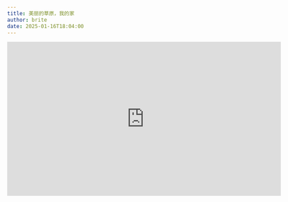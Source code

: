 ```yaml
---
title: 美丽的草原，我的家
author: brite
date: 2025-01-16T18:04:00
---
```


<iframe width="640" height="360" src="https://www.youtube.com/embed/cswu9qMeSpI" title="《美丽草原我的家》全网最好听版本" frameborder="0" allow="accelerometer; autoplay; clipboard-write; encrypted-media; gyroscope; picture-in-picture; web-share" referrerpolicy="strict-origin-when-cross-origin" allowfullscreen></iframe>
